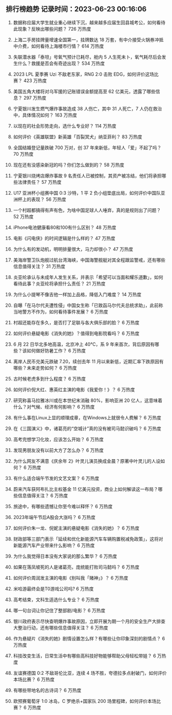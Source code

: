 
## 排行榜趋势 记录时间：2023-06-23 00:16:06
  
  1. 数据称应届大学生就业重心继续下沉，越来越多应届生回县城考公，如何看待此现象？反映出哪些问题？ 726 万热度
    
  2. 上海二手房挂牌量增速全国第一，挂牌数达 18 万套，有中介接受火锅券冲抵中介费，如何看待上海楼市行情？ 614 万热度
    
  3. 失联潜水器「泰坦」号氧气预计已耗尽，舱内 5 人生死未卜，氧气耗尽后会发生什么？救援是否会有奇迹出现？ 534 万热度
    
  4. 2023 LPL 夏季赛 Uzi 不敌老东家，RNG 2:0 击败 EDG，如何评价这场比赛？ 423 万热度
    
  5. 美国五角大楼将对乌军援的记账错误金额提高至 62 亿美元，透露了哪些信息？ 297 万热度
    
  6. 宁夏银川发生燃气爆炸事故造成 38 人伤亡，其中 31 人死亡，7 人仍在救治中，具体情况如何？ 163 万热度
    
  7. 以现在的社会形势走向，选什么专业好？ 114 万热度
    
  8. 如何评价《英雄联盟》新英雄「百裂冥犬」纳亚菲利？ 83 万热度
    
  9. 全国结婚登记量跌破 700 万对，创 37 年来新低，年轻人「爱」不起了吗？ 70 万热度
    
  10. 现在还有没感染新冠的吗？你们怎么做到的？ 58 万热度
    
  11. 宁夏银川烧烤店爆炸事故 9 名责任人已被控制，其资产被冻结，他们将承担哪些法律责任？ 57 万热度
    
  12. U17 亚洲杯小组赛中国 0:3 沙特，1 平 2 负小组垫底出局，如何评价中国队亚洲杯上的表现？ 56 万热度
    
  13. 一个村超都搞得有声有色，为啥中国足球人人唾弃，真的是规则出了问题？ 52 万热度
    
  14. iPhone电池健康看80和100有什么区别？ 48 万热度
    
  15. 电影《闪电侠》的时间逻辑是什么样的？ 47 万热度
    
  16. 为什么有的发动机，明明排量很大，马力却很小？ 47 万热度
    
  17. 美海岸警卫队炮舰过航台湾海峡，中国海警舰艇对其全程跟监警戒，还有哪些信息值得关注？ 31 万热度
    
  18. 炎亚纶承认与未成年人发生关系，并表示「希望可以当面和耀乐道歉」，如何看待此事？炎亚纶将承担什么责任？ 21 万热度
    
  19. 为什么小提琴不像吉他一样加上品格，降低入门难度？ 14 万热度
    
  20. 自曝「在马尔代夫遭性侵」中国女生称「已致函马尔代夫总统求助」，此前称当地警方不作为，如何看待事件发展？ 6 万热度
    
  21. 村超还能存在多久，是否打了足联与各大俱乐部的脸？ 6 万热度
    
  22. 如何评价悬疑电影《消失的她》？值得到电影院看吗？ 6 万热度
    
  23. 6 月 22 日华北多地高温，北京冲上 40℃，系 9 年来首次，背后原因有哪些？该如何做好防暑工作？ 6 万热度
    
  24. 离岸人民币兑美元跌破 7.20，续创去年 11 月以来新低，近期汇率下跌原因有哪些？未来走势如何？ 6 万热度
    
  25. 古时候老虎多到什么程度？ 6 万热度
    
  26. 如何评价倪大红、惠英红主演的电影《我爱你！》？ 6 万热度
    
  27. 研究称喜马拉雅冰川或在本世纪末消融 80%，影响亚洲 20 亿人，这意味着什么？对气候、经济有何影响？ 6 万热度
    
  28. 有什么事在Linux上显的顺理成章，在Windows上就很令人费解？ 6 万热度
    
  29. 在《三国演义》中，诸葛亮的“空城计”真的没有被司马懿识破吗？ 6 万热度
    
  30. 高考完想学习化妆，应该怎么开始？ 6 万热度
    
  31. 发现男朋友没有以前大方了怎么办？ 6 万热度
    
  32. 为什么网友不满意《庆余年 2》叶灵儿演员换成金晨？原著中叶灵儿的人设如何？ 6 万热度
    
  33. 有什么适合端午节发的文艺文案？ 6 万热度
    
  34. 蔚来汽车获阿布扎比主权基金 11 亿美元投资，商业上如何解读这一布局？哪些信息值得关注？ 6 万热度
    
  35. 旅途中，有哪些遗憾让你至今难以释怀？ 6 万热度
    
  36. 2023年端午节后A股会大涨吗？ 6 万热度
    
  37. 如何评价朱一龙、倪妮主演的悬疑电影《消失的她》？ 6 万热度
    
  38. 财政部等三部门表示「延续和优化新能源汽车车辆购置税减免政策」，这将对新能源汽车产业带来什么影响？ 6 万热度
    
  39. 为什么我觉得日本没有大家说的那么繁华？ 6 万热度
    
  40. 如果在落凤坡死的人是诸葛亮，庞统能打败司马懿吗？ 6 万热度
    
  41. 如何评价周润发主演的电影《别叫我「赌神」》？ 6 万热度
    
  42. 米哈游最终会是T0游戏公司吗? 6 万热度
    
  43. 高考结束，文科生适选什么专业？ 6 万热度
    
  44. 哪一句台词让你记住了整部剧/电影？ 6 万热度
    
  45. 银川政府表示尽快查明爆炸事故原因，立即开展为期一个月的安全生产大排查大整治行动，还有哪些信息值得关注？ 6 万热度
    
  46. 作为悬疑片《消失的她》剧情设置怎么样？有哪些让你印象深刻的剧情点？ 6 万热度
    
  47. 科技改变生活，日常生活中有哪些高科技好物能够帮助父母轻松带娃？ 6 万热度
    
  48. 友谊赛德国 0:2 不敌哥伦比亚，连续 4 场不胜，夸德拉多点射破门，如何评价本场比赛？ 6 万热度
    
  49. 有哪些带地名的古诗词？ 6 万热度
    
  50. 欧预赛葡萄牙 1:0 冰岛，C 罗绝杀+国家队 200 场里程碑，如何评价本场比赛？ 6 万热度
    